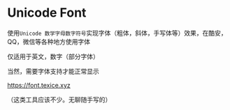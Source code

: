 # Unicode Font

使用`Unicode 数学字母数字符号`实现字体（粗体，斜体，手写体等）效果，在酷安，QQ，微信等各种地方使用字体

仅适用于英文，数字（部分字体）

当然，需要字体支持才能正常显示

https://font.texice.xyz

（这类工具应该不少。无聊随手写的）